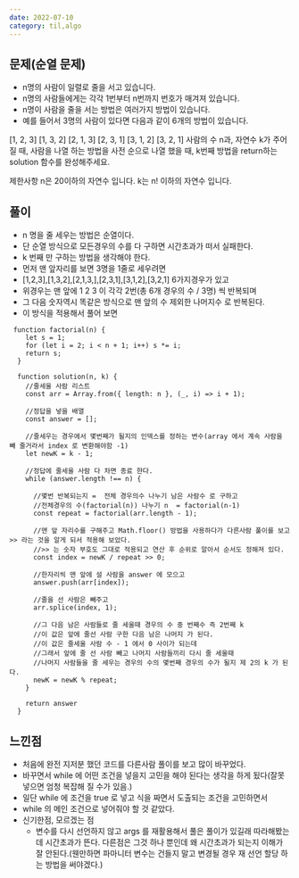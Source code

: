```yaml
---
date: 2022-07-10
category: til,algo
---
```


## 문제(순열 문제)

- n명의 사람이 일렬로 줄을 서고 있습니다.
- n명의 사람들에게는 각각 1번부터 n번까지 번호가 매겨져 있습니다.
- n명이 사람을 줄을 서는 방법은 여러가지 방법이 있습니다.
- 예를 들어서 3명의 사람이 있다면 다음과 같이 6개의 방법이 있습니다.

[1, 2, 3]
[1, 3, 2]
[2, 1, 3]
[2, 3, 1]
[3, 1, 2]
[3, 2, 1]
사람의 수 n과, 자연수 k가 주어질 때, 사람을 나열 하는 방법을 사전 순으로 나열 했을 때, k번째 방법을 return하는 solution 함수를 완성해주세요.

제한사항
n은 20이하의 자연수 입니다.
k는 n! 이하의 자연수 입니다.

## 풀이

- n 명을 줄 세우는 방법은 순열이다.
- 단 순열 방식으로 모든경우의 수를 다 구하면 시간초과가 떠서 실패한다.
- k 번째 만 구하는 방법을 생각해야 한다.
- 먼저 맨 앞자리를 보면 3명을 1줄로 세우려면
- [1,2,3],[1,3,2],[2,1,3,],[2,3,1],[3,1,2],[3,2,1] 6가지경우가 있고
- 위경우는 맨 앞에 1 2 3 이 각각 2번(총 6개 경우의 수 / 3명) 씩 반복되며
- 그 다음 숫자역시 똑같은 방식으로 맨 앞의 수 제외한 나머지수 로 반복된다.
- 이 방식을 적용해서 풀어 보면

```
 function factorial(n) {
    let s = 1;
    for (let i = 2; i < n + 1; i++) s *= i;
    return s;
  }

  function solution(n, k) {
    //줄세울 사람 리스트
    const arr = Array.from({ length: n }, (_, i) => i + 1);

    //정답을 넣을 배열
    const answer = [];

    //줄세우는 경우에서 몇번째가 될지의 인덱스를 정하는 변수(array 에서 계속 사람을 빼 줄거라서 index 로 변환해야함 -1)
    let newK = k - 1;

    //정답에 줄세울 사람 다 차면 종료 한다.
    while (answer.length !== n) {

      //몇번 반복되는지 =  전체 경우의수 나누기 남은 사람수 로 구하고
      //전체경우의 수(factorial(n)) 나누기 n  = factorial(n-1)
      const repeat = factorial(arr.length - 1);

      //맨 앞 자리수를 구해주고 Math.floor() 방법을 사용하다가 다른사람 풀이를 보고 >> 라는 것을 알게 되서 적용해 보았다.
      //>> 는 숫자 부호도 그대로 적용되고 연산 후 순위로 알아서 순서도 정해져 있다.
      const index = newK / repeat >> 0;

      //한자리씩 맨 앞에 설 사람을 answer 에 모으고
      answer.push(arr[index]);

      //줄을 선 사람은 빼주고
      arr.splice(index, 1);

      //그 다음 남은 사람들로 줄 세울때 경우의 수 중 번째수 즉 2번째 k
      //이 값은 앞에 줄선 사람 구한 다음 남은 나머지 가 된다.
      //이 값은 줄세울 사람 수 - 1 에서 0 사이가 되는데
      //그래서 앞에 줄 선 사람 빼고 나머지 사람들끼리 다시 줄 세울때
      //나머지 사람들을 줄 세우는 경우의 수의 몇번째 경우의 수가 될지 제 2의 k 가 된다.
      newK = newK % repeat;
    }

    return answer
  }

```

## 느낀점

- 처음에 완전 지저분 했던 코드를 다른사람 풀이를 보고 많이 바꾸었다.
- 바꾸면서 while 에 어떤 조건을 넣을지 고민을 해야 된다는 생각을 하게 됬다(잘못 넣으면 엄청 복잡해 질 수가 있음.)
- 일단 while 에 조건을 true 로 넣고 식을 짜면서 도출되는 조건을 고민하면서
- while 의 메인 조건으로 넣어줘야 할 것 같았다.
- 신기한점, 모르겠는 점
  - 변수를 다시 선언하지 않고 args 를 재활용해서 풀은 풀이가 있길래 따라해봤는데 시간초과가 뜬다. 다른점은 그것 하나 뿐인데 왜 시간초과가 되는지 이해가 잘 안된다.(웬만하면 파마니터 변수는 건들지 말고 변경될 경우 재 선언 할당 하는 방법을 써야겠다.)
